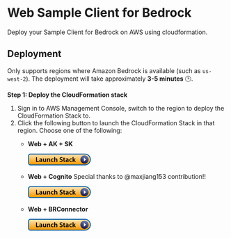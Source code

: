 # Web Sample Client for Bedrock

Deploy your Sample Client for Bedrock on AWS using cloudformation.

## Deployment

Only supports regions where Amazon Bedrock is available (such as `us-west-2`). The deployment will take approximately **3-5 minutes** 🕒.

**Step 1: Deploy the CloudFormation stack**

1. Sign in to AWS Management Console, switch to the region to deploy the CloudFormation Stack to.
2. Click the following button to launch the CloudFormation Stack in that region. Choose one of the following:
   - **Web + AK + SK**

     [![Launch Stack](../assets/launch-stack.png)](https://console.aws.amazon.com/cloudformation/home#/stacks/create/template?stackName=SampleClientForBedrockWeb&templateURL=https://sample-client-for-bedrock-clouformation.s3.us-west-2.amazonaws.com/BRClientWebDeploy.json)

   - **Web + Cognito** Special thanks to @maxjiang153 contribution!!

     [![Launch Stack](../assets/launch-stack.png)](https://console.aws.amazon.com/cloudformation/home#/stacks/create/template?stackName=SampleClientForBedrockWeb&templateURL=https://sample-client-for-bedrock-clouformation.s3.us-west-2.amazonaws.com/BRClientWebDeployCognito.json)

   - **Web + BRConnector**

     [![Launch Stack](../assets/launch-stack.png)](https://console.aws.amazon.com/cloudformation/home#/stacks/create/template?stackName=SampleClientForBedrockBRConnector&templateURL=https://sample-client-for-bedrock-clouformation.s3.us-west-2.amazonaws.com/quick-build-brconnector.yaml)
